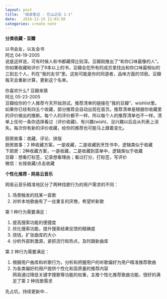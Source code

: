 ```yaml
---
layout: post
title:  "阅读笔记 - 它山之石 1-1"
date:   2016-12-15 11:03:50
categories: create note
---
```


**分类收藏 - 豆瓣**  

以书会友，以友会书  
阿北 04-19-2005  
说是这样说，可有时候人和书都藏得比较深。豆瓣刚推出了“和你口味最像的人”。你如果收藏和评价了9本以上的书，豆瓣会在所有的成员里找出和你口味最相似的三到五个人，列在“我的友邻”里。这些可能是你的同道者，品味方面的邻居。豆瓣每天会重新计算，更新这个名单。  

你喜欢什么? 豆瓣来猜  
阿北 05-23-2005  
豆瓣给你的个人推荐今天开始测试。推荐清单的链接在“我的豆瓣”、wishlist里。如果你已经有四五个收藏，部分推荐会自动出现在首页。推荐清单是根据你收藏里的评价做出的推断。每个人的评价都不一样，所以每个人的推荐清单也不一样。清单上任何一条你选择看过（评价收藏)、有兴趣(wish)、没兴趣以后会从列表上消失。每次你有新的评价收藏，给你的推荐也可能马上跟着变化。      

厨房故事：收藏、评论、排版  
厨房故事：2 种收藏方案，一是收藏，二是收藏到烹饪书中，逻辑类似于收藏  
下厨房：2种收藏方案，一是收藏，二是收藏到菜单中，逻辑类似于收藏  
豆瓣：想看打标签，记录想看理由；看过打分，打标签，写评价  
微信：长按收藏/点击收藏    

**个性化推荐 - 网易云音乐**    

网易云音乐精准地区分了两种找歌行为的用户需求的不同：    
1. 场景触发的找某一首歌   
2. 对听本地歌曲有了一丝重复的厌倦，希望听新歌  

第 1 种行为需要满足：  
1. 提高搜索功能的便捷度  
2. 优化搜索功能，提升搜索结果反馈的精确度  
3. 烧钱，扩张曲库的大小  
4. 分析外部刺激源，紧抓流行和热点，及时跟新曲库  

第 2 种行为需要满足：  
1. 根据用户曲库和听歌行为，分析和把握用户的听歌偏好为用户精准推荐歌曲  
2. 为各类偏好的用户提供个性化和高质量的推荐内容  
网易通过降低关键字搜歌等功能的权重，主推个性化推荐歌曲功能，很好的满足了第 2 种找歌需求  

先占坑，持续更新中...
